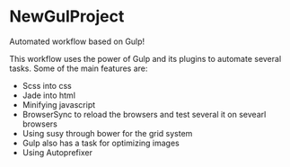 # NewGulProject
Automated workflow based on Gulp!

This workflow uses the power of Gulp and its plugins to automate several tasks.
Some of the main features are:
- Scss into css
- Jade into html
- Minifying javascript
- BrowserSync to reload the browsers and test several it on sevearl browsers
- Using susy through bower for the grid system
- Gulp also has a task for optimizing images
- Using Autoprefixer
